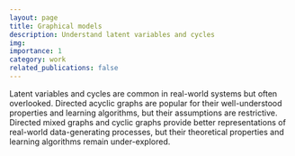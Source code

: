 ```yaml
---
layout: page
title: Graphical models
description: Understand latent variables and cycles
img:
importance: 1
category: work
related_publications: false
---
```


Latent variables and cycles are common in real-world systems but often overlooked. Directed acyclic graphs are popular for their well-understood properties and learning algorithms, but their assumptions are restrictive. Directed mixed graphs and cyclic graphs provide better representations of real-world data-generating processes, but their theoretical properties and learning algorithms remain under-explored.
